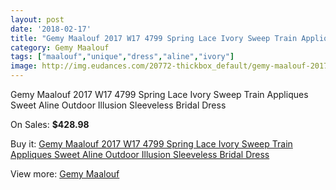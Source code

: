 ```yaml
---
layout: post
date: '2018-02-17'
title: "Gemy Maalouf 2017 W17 4799 Spring Lace Ivory Sweep Train Appliques Sweet Aline Outdoor Illusion Sleeveless Bridal Dress"
category: Gemy Maalouf
tags: ["maalouf","unique","dress","aline","ivory"]
image: http://img.eudances.com/20772-thickbox_default/gemy-maalouf-2017-w17-4799-spring-lace-ivory-sweep-train-appliques-sweet-aline-outdoor-illusion-sleeveless-bridal-dress.jpg
---
```

Gemy Maalouf 2017 W17 4799 Spring Lace Ivory Sweep Train Appliques Sweet Aline Outdoor Illusion Sleeveless Bridal Dress

On Sales: **$428.98**
<a href="https://www.eudances.com/en/gemy-maalouf/6237-gemy-maalouf-2017-w17-4799-spring-lace-ivory-sweep-train-appliques-sweet-aline-outdoor-illusion-sleeveless-bridal-dress.html"><amp-img layout="responsive" width="600" height="600" src="//img.eudances.com/20772-thickbox_default/gemy-maalouf-2017-w17-4799-spring-lace-ivory-sweep-train-appliques-sweet-aline-outdoor-illusion-sleeveless-bridal-dress.jpg" alt="Gemy Maalouf 2017 W17 4799 Spring Lace Ivory Sweep Train Appliques Sweet Aline Outdoor Illusion Sleeveless Bridal Dress 0" /></a>
<a href="https://www.eudances.com/en/gemy-maalouf/6237-gemy-maalouf-2017-w17-4799-spring-lace-ivory-sweep-train-appliques-sweet-aline-outdoor-illusion-sleeveless-bridal-dress.html"><amp-img layout="responsive" width="600" height="600" src="//img.eudances.com/20774-thickbox_default/gemy-maalouf-2017-w17-4799-spring-lace-ivory-sweep-train-appliques-sweet-aline-outdoor-illusion-sleeveless-bridal-dress.jpg" alt="Gemy Maalouf 2017 W17 4799 Spring Lace Ivory Sweep Train Appliques Sweet Aline Outdoor Illusion Sleeveless Bridal Dress 1" /></a>
<a href="https://www.eudances.com/en/gemy-maalouf/6237-gemy-maalouf-2017-w17-4799-spring-lace-ivory-sweep-train-appliques-sweet-aline-outdoor-illusion-sleeveless-bridal-dress.html"><amp-img layout="responsive" width="600" height="600" src="//img.eudances.com/20773-thickbox_default/gemy-maalouf-2017-w17-4799-spring-lace-ivory-sweep-train-appliques-sweet-aline-outdoor-illusion-sleeveless-bridal-dress.jpg" alt="Gemy Maalouf 2017 W17 4799 Spring Lace Ivory Sweep Train Appliques Sweet Aline Outdoor Illusion Sleeveless Bridal Dress 2" /></a>

Buy it: [Gemy Maalouf 2017 W17 4799 Spring Lace Ivory Sweep Train Appliques Sweet Aline Outdoor Illusion Sleeveless Bridal Dress](https://www.eudances.com/en/gemy-maalouf/6237-gemy-maalouf-2017-w17-4799-spring-lace-ivory-sweep-train-appliques-sweet-aline-outdoor-illusion-sleeveless-bridal-dress.html "Gemy Maalouf 2017 W17 4799 Spring Lace Ivory Sweep Train Appliques Sweet Aline Outdoor Illusion Sleeveless Bridal Dress")

View more: [Gemy Maalouf](https://www.eudances.com/en/101-gemy-maalouf "Gemy Maalouf")